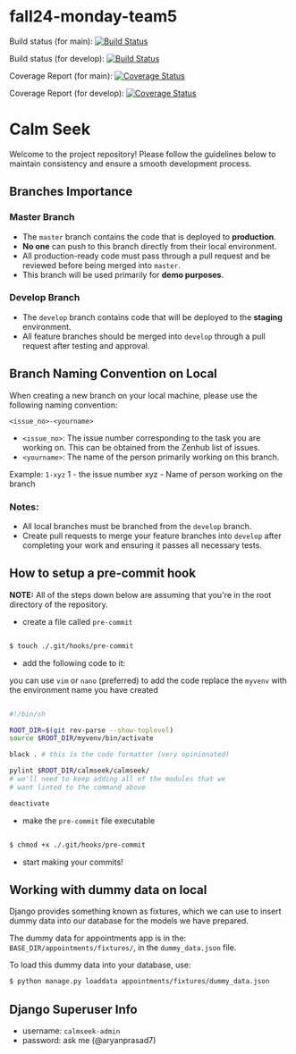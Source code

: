 # fall24-monday-team5
Build status (for main): [![Build Status](https://app.travis-ci.com/gcivil-nyu-org/fall24-monday-team5.svg?token=gZFLquVHo7ZPGVRcsxqJ&branch=main)](https://app.travis-ci.com/gcivil-nyu-org/fall24-monday-team5)

Build status (for develop): [![Build Status](https://app.travis-ci.com/gcivil-nyu-org/fall24-monday-team5.svg?token=gZFLquVHo7ZPGVRcsxqJ&branch=develop)](https://app.travis-ci.com/gcivil-nyu-org/fall24-monday-team5)

Coverage Report (for main): [![Coverage Status](https://coveralls.io/repos/github/gcivil-nyu-org/fall24-monday-team5/badge.svg?branch=main)](https://coveralls.io/github/gcivil-nyu-org/fall24-monday-team5?branch=main)

Coverage Report (for develop): [![Coverage Status](https://coveralls.io/repos/github/gcivil-nyu-org/fall24-monday-team5/badge.svg?branch=develop)](https://coveralls.io/github/gcivil-nyu-org/fall24-monday-team5?branch=develop)
# Calm Seek

Welcome to the project repository! Please follow the guidelines below to maintain consistency and ensure a smooth development process.

## Branches Importance

### Master Branch
- The `master` branch contains the code that is deployed to **production**.
- **No one** can push to this branch directly from their local environment.
- All production-ready code must pass through a pull request and be reviewed before being merged into `master`.
- This branch will be used primarily for **demo purposes**.

### Develop Branch
- The `develop` branch contains code that will be deployed to the **staging** environment.
- All feature branches should be merged into `develop` through a pull request after testing and approval.

## Branch Naming Convention on Local

When creating a new branch on your local machine, please use the following naming convention:

```<issue_no>-<yourname>```

- `<issue_no>`: The issue number corresponding to the task you are working on. This can be obtained from the Zenhub list of issues.
- `<yourname>`: The name of the person primarily working on this branch.

Example: `1-xyz`
1 - the issue number
xyz - Name of person working on the branch

### Notes:
- All local branches must be branched from the `develop` branch.
- Create pull requests to merge your feature branches into `develop` after completing your work and ensuring it passes all necessary tests.


## How to setup a pre-commit hook

**NOTE:** All of the steps down below are assuming that you're in the root directory of the repository.

- create a file called `pre-commit`

```sh

$ touch ./.git/hooks/pre-commit

```

- add the following code to it:

you can use `vim` or `nano` (preferred) to add the code
replace the `myvenv` with the environment name you have created

```sh

#!/bin/sh

ROOT_DIR=$(git rev-parse --show-toplevel)
source $ROOT_DIR/myvenv/bin/activate

black . # this is the code formatter (very opinionated)

pylint $ROOT_DIR/calmseek/calmseek/
# we'll need to keep adding all of the modules that we
# want linted to the command above

deactivate

```

- make the `pre-commit` file executable

```sh

$ chmod +x ./.git/hooks/pre-commit

```

- start making your commits!


## Working with dummy data on local

Django provides something known as fixtures, which we can use to insert dummy data into our database for the models we have prepared.

The dummy data for appointments app is in the: `BASE_DIR/appointments/fixtures/`, in the `dummy_data.json` file.

To load this dummy data into your database, use:
```sh
$ python manage.py loaddata appointments/fixtures/dummy_data.json
```

## Django Superuser Info

- username: `calmseek-admin`
- password: ask me (@aryanprasad7)